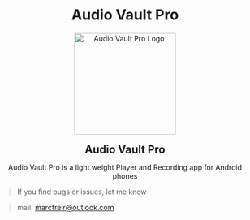 <h1 align="center">Audio Vault Pro</h1>

<p align="center">
  <img
    src="https://github.com/user-attachments/assets/1a5a59b3-5e86-413b-a1e9-5b7e6ed955ce"
    alt="Audio Vault Pro Logo"
    width="200"
  />
  <br><br>
  <strong style="font-size: 1.5em;">Audio Vault Pro</strong>
</p>

<p align="center"> Audio Vault Pro is a light weight Player and Recording app for Android phones </p>


> If you find bugs or issues, let me know

> mail: marcfreir@outlook.com
